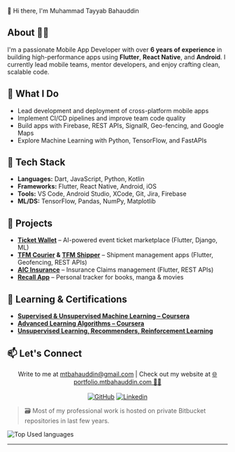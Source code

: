 👋 Hi there, I'm Muhammad Tayyab Bahauddin

## About 🙆‍♂️
    
I'm a passionate Mobile App Developer with over **6 years of experience** in building high-performance apps using **Flutter**, **React Native**, and **Android**. I currently lead mobile teams, mentor developers, and enjoy crafting clean, scalable code.

## 🚀 What I Do
- Lead development and deployment of cross-platform mobile apps
- Implement CI/CD pipelines and improve team code quality
- Build apps with Firebase, REST APIs, SignalR, Geo-fencing, and Google Maps
- Explore Machine Learning with Python, TensorFlow, and FastAPIs

## 🧰 Tech Stack
- **Languages:** Dart, JavaScript, Python, Kotlin 
- **Frameworks:** Flutter, React Native, Android, iOS  
- **Tools:** VS Code, Android Studio, XCode, Git, Jira, Firebase 
- **ML/DS:** TensorFlow, Pandas, NumPy, Matplotlib  


## 📱 Projects
- **[Ticket Wallet](https://apps.apple.com/us/app/ticket-wallet/id6463562809)** – AI-powered event ticket marketplace (Flutter, Django, ML)
- **[TFM Courier](https://play.google.com/store/apps/details?id=com.tfmexpress.courier.tfmcourier) & [TFM Shipper](https://play.google.com/store/apps/details?id=com.tfmexpress.shipper.tfmshipper)** – Shipment management apps (Flutter, Geofencing,  REST APIs)
- **[AIC Insurance](https://play.google.com/store/apps/details?id=com.etaif.insurance.aic)** – Insurance Claims management (Flutter,   REST APIs)
- **[Recall App](https://play.google.com/store/apps/details?id=com.mtbahauddin.recall)** – Personal tracker for books, manga & movies

## 🧠 Learning & Certifications
- **[Supervised & Unsupervised Machine Learning – Coursera](https://coursera.org/share/d2f9047040f4978b8a8555a97afe2f30)**
- **[Advanced Learning Algorithms – Coursera](https://coursera.org/share/d8e5c90bdeaead90253802846a7e6c53)**
- **[Unsupervised Learning, Recommenders, Reinforcement Learning](https://coursera.org/share/d8e5c90bdeaead90253802846a7e6c53)**


## 📫 Let's Connect
<p align="center">
  <span>Write to me at <a href="mailto:mtbahauddin@gmail.com">mtbahauddin@gmail.com</a> | Check out my website at <a href="https://portfolio.mtbahauddin.com">🌐 portfolio.mtbahauddin.com 🙋‍♂️</a></span>
  <br>
  <br>
  <a href="https://GitHub.com/tayyyab"><img src="https://img.shields.io/badge/GitHub-Tayyab-805ad5.svg?style=for-the-badge&logo=GitHub" alt="GitHub"></a>
  <a href="https://www.linkedin.com/in/tayyyab/"><img src="https://img.shields.io/badge/Linkedin-Tayyab-805ad5.svg?style=for-the-badge&logo=Linkedin" alt="Linkedin"></a>

> 🗃️ Most of my professional work is hosted on private Bitbucket repositories in last few years.

![Top Used languages](https://github-readme-stats.vercel.app/api/top-langs/?username=tayyyab&title_color=805ad5&icon_color=805ad5&text_color=474747&langs_count=10&layout=compact)

---
